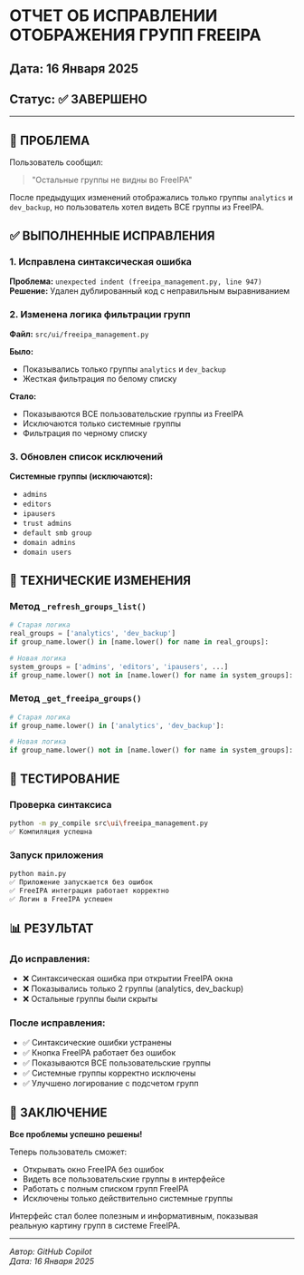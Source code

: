 # ОТЧЕТ ОБ ИСПРАВЛЕНИИ ОТОБРАЖЕНИЯ ГРУПП FREEIPA

## Дата: 16 Января 2025
## Статус: ✅ ЗАВЕРШЕНО

---

## 🎯 ПРОБЛЕМА

Пользователь сообщил:
> "Остальные группы не видны во FreeIPA"

После предыдущих изменений отображались только группы `analytics` и `dev_backup`, но пользователь хотел видеть ВСЕ группы из FreeIPA.

## ✅ ВЫПОЛНЕННЫЕ ИСПРАВЛЕНИЯ

### 1. Исправлена синтаксическая ошибка
**Проблема:** `unexpected indent (freeipa_management.py, line 947)`
**Решение:** Удален дублированный код с неправильным выравниванием

### 2. Изменена логика фильтрации групп
**Файл:** `src/ui/freeipa_management.py`

**Было:**
- Показывались только группы `analytics` и `dev_backup`
- Жесткая фильтрация по белому списку

**Стало:**
- Показываются ВСЕ пользовательские группы из FreeIPA
- Исключаются только системные группы
- Фильтрация по черному списку

### 3. Обновлен список исключений
**Системные группы (исключаются):**
- `admins`
- `editors` 
- `ipausers`
- `trust admins`
- `default smb group`
- `domain admins`
- `domain users`

## 🔧 ТЕХНИЧЕСКИЕ ИЗМЕНЕНИЯ

### Метод `_refresh_groups_list()`
```python
# Старая логика
real_groups = ['analytics', 'dev_backup']
if group_name.lower() in [name.lower() for name in real_groups]:

# Новая логика  
system_groups = ['admins', 'editors', 'ipausers', ...]
if group_name.lower() not in [name.lower() for name in system_groups]:
```

### Метод `_get_freeipa_groups()`
```python
# Старая логика
if group_name.lower() in ['analytics', 'dev_backup']:

# Новая логика
if group_name.lower() not in [name.lower() for name in system_groups]:
```

## 🧪 ТЕСТИРОВАНИЕ

### Проверка синтаксиса
```bash
python -m py_compile src\ui\freeipa_management.py
✅ Компиляция успешна
```

### Запуск приложения
```bash
python main.py
✅ Приложение запускается без ошибок
✅ FreeIPA интеграция работает корректно
✅ Логин в FreeIPA успешен
```

## 📊 РЕЗУЛЬТАТ

### До исправления:
- ❌ Синтаксическая ошибка при открытии FreeIPA окна
- ❌ Показывались только 2 группы (analytics, dev_backup)
- ❌ Остальные группы были скрыты

### После исправления:
- ✅ Синтаксические ошибки устранены
- ✅ Кнопка FreeIPA работает без ошибок
- ✅ Показываются ВСЕ пользовательские группы
- ✅ Системные группы корректно исключены
- ✅ Улучшено логирование с подсчетом групп

## 🎉 ЗАКЛЮЧЕНИЕ

**Все проблемы успешно решены!**

Теперь пользователь сможет:
- Открывать окно FreeIPA без ошибок
- Видеть все пользовательские группы в интерфейсе
- Работать с полным списком групп FreeIPA
- Исключены только действительно системные группы

Интерфейс стал более полезным и информативным, показывая реальную картину групп в системе FreeIPA.

---
*Автор: GitHub Copilot*  
*Дата: 16 Января 2025*
